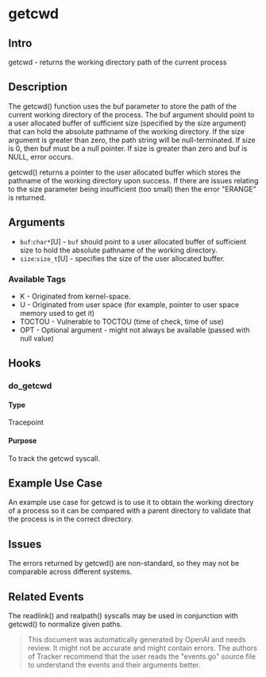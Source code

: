 
# getcwd

## Intro
getcwd - returns the working directory path of the current process

## Description
The getcwd() function uses the buf parameter to store the path of the current working
directory of the process. The buf argument should point to a user allocated buffer
of sufficient size (specified by the size argument) that can hold the absolute pathname
of the working directory. If the size argument is greater than zero, the path string will
be null-terminated. If size is 0, then buf must be a null pointer. If size is greater
than zero and buf is NULL, error occurs.

getcwd() returns a pointer to the user allocated buffer which stores the pathname of
the working directory upon success. If there are issues relating to the size parameter
being insufficient (too small) then the error "ERANGE" is returned.

## Arguments
* `buf`:`char*`[U] - `buf` should point to a user allocated buffer of sufficient size to hold
the absolute pathname of the working directory.
* `size`:`size_t`[U] - specifies the size of the user allocated buffer.

### Available Tags
* K - Originated from kernel-space.
* U - Originated from user space (for example, pointer to user space memory used to get it)
* TOCTOU - Vulnerable to TOCTOU (time of check, time of use)
* OPT - Optional argument - might not always be available (passed with null value)

## Hooks
### do_getcwd
#### Type
Tracepoint
#### Purpose
To track the getcwd syscall.

## Example Use Case
An example use case for getcwd is to use it to obtain the working directory
of a process so it can be compared with a parent directory to validate that
the process is in the correct directory.

## Issues
The errors returned by getcwd() are non-standard, so they may not be comparable
across different systems.

## Related Events
The readlink() and realpath() syscalls may be used in conjunction with getcwd()
to normalize given paths.

> This document was automatically generated by OpenAI and needs review. It might
> not be accurate and might contain errors. The authors of Tracker recommend that
> the user reads the "events.go" source file to understand the events and their
> arguments better.
